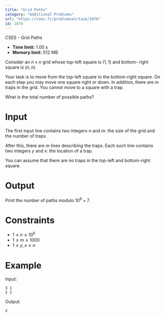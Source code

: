 ```yaml
---
title: "Grid Paths"
category: "Additional Problems"
url: "https://cses.fi/problemset/task/1078"
id: 1078
---
```


CSES - Grid Paths

  * **Time limit:** 1.00 s
  * **Memory limit:** 512 MB

Consider an $n \times n$ grid whose top-left square is $(1,1)$ and bottom-
right square is $(n,n)$.

Your task is to move from the top-left square to the bottom-right square. On
each step you may move one square right or down. In addition, there are $m$
traps in the grid. You cannot move to a square with a trap.

What is the total number of possible paths?

# Input

The first input line contains two integers $n$ and $m$: the size of the grid
and the number of traps.

After this, there are $m$ lines describing the traps. Each such line contains
two integers $y$ and $x$: the location of a trap.

You can assume that there are no traps in the top-left and bottom-right
square.

# Output

Print the number of paths modulo $10^9+7$.

# Constraints

  * $1 \le n \le 10^6$
  * $1 \le m \le 1000$
  * $1 \le y,x \le n$

# Example

Input:

    
    
    3 1
    2 2
    

Output:

    
    
    2
    

